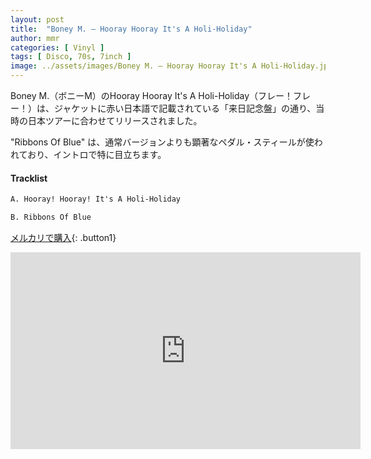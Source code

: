 ```yaml
---
layout: post
title:  "Boney M. – Hooray Hooray It's A Holi-Holiday"
author: mmr
categories: [ Vinyl ]
tags: [ Disco, 70s, 7inch ]
image: ../assets/images/Boney M. – Hooray Hooray It's A Holi-Holiday.jpg
---
```


Boney M.（ボニーM）のHooray Hooray It's A Holi-Holiday（フレー！フレー！）は、ジャケットに赤い日本語で記載されている「来日記念盤」の通り、当時の日本ツアーに合わせてリリースされました。

"Ribbons Of Blue" は、通常バージョンよりも顕著なペダル・スティールが使われており、イントロで特に目立ちます。

#### Tracklist
```md
A. Hooray! Hooray! It's A Holi-Holiday

B. Ribbons Of Blue
```

[メルカリで購入](https://jp.mercari.com/item/m74378431213?afid=6142608987){: .button1}

<iframe width="560" height="315" src="https://www.youtube.com/embed/ijIPmhvhtr0?si=8UrOU8nKvgWqNHov" title="YouTube video player" frameborder="0" allow="accelerometer; autoplay; clipboard-write; encrypted-media; gyroscope; picture-in-picture; web-share" referrerpolicy="strict-origin-when-cross-origin" allowfullscreen></iframe>